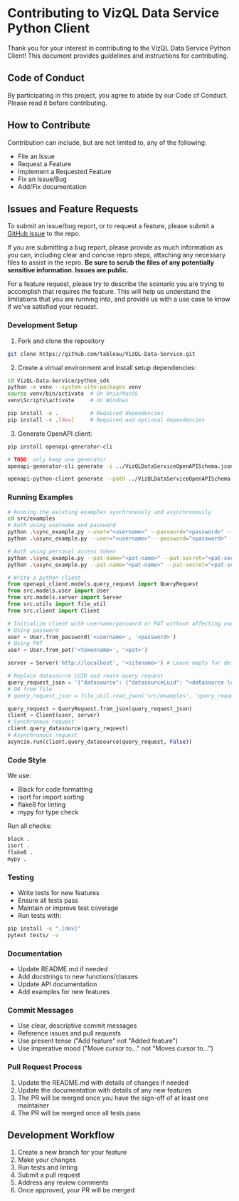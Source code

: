 # Contributing to VizQL Data Service Python Client

Thank you for your interest in contributing to the VizQL Data Service Python Client! This document provides guidelines and instructions for contributing.

## Code of Conduct

By participating in this project, you agree to abide by our Code of Conduct. Please read it before contributing.

## How to Contribute
Contribution can include, but are not limited to, any of the following:

* File an Issue
* Request a Feature
* Implement a Requested Feature
* Fix an Issue/Bug
* Add/Fix documentation

## Issues and Feature Requests

To submit an issue/bug report, or to request a feature, please submit a [GitHub issue](https://github.com/tableau/VizQL-Data-Service/issues) to the repo.

If you are submitting a bug report, please provide as much information as you can, including clear and concise repro steps, attaching any necessary
files to assist in the repro.  **Be sure to scrub the files of any potentially sensitive information. Issues are public.**

For a feature request, please try to describe the scenario you are trying to accomplish that requires the feature. This will help us understand
the limitations that you are running into, and provide us with a use case to know if we've satisfied your request.

### Development Setup

1. Fork and clone the repository
```bash
git clone https://github.com/tableau/VizQL-Data-Service.git
```

2. Create a virtual environment and install setup dependencies:
```bash
cd VizQL-Data-Service/python_sdk
python -m venv --system-site-packages venv
source venv/bin/activate  # On Unix/MacOS
venv\Scripts\activate     # On Windows

pip install -e .          # Required dependencies
pip install -e .[dev]     # Required and optional dependencies
```

3. Generate OpenAPI client:
```bash
pip install openapi-generator-cli

# TODO: only keep one generator
openapi-generator-cli generate -i ../VizQLDataServiceOpenAPISchema.json -g python-pydantic-v1 -o build/ --additional-properties=generateSourceCodeOnly=true,packageName=openapi_client,projectName=openapi_client --openapi-normalizer REFACTOR_ALLOF_WITH_PROPERTIES_ONLY=true

openapi-python-client generate --path ../VizQLDataServiceOpenAPISchema.json --config ./openapi-client.yml
```

### Running Examples

```bash
# Running the existing examples synchronously and asynchronously
cd src/examples
# Auth using username and password
python .\sync_example.py --user="<username>" --password="<password>" --server="http://localhost"
python .\async_example.py --user="<username>" --password="<password>" --server="http://localhost"

# Auth using personal access token
python .\sync_example.py --pat-name="<pat-name>" --pat-secret="<pat-secret>" --server="http://localhost"
python .\async_example.py --pat-name="<pat-name>" --pat-secret="<pat-secret>" --server="http://localhost"
```

```python
# Write a python client
from openapi_client.models.query_request import QueryRequest
from src.models.user import User
from src.models.server import Server
from src.utils import file_util
from src.client import Client

# Initialize client with username/password or PAT without affecting user credentials
# Using password
user = User.from_password('<username>', '<password>')
# Using PAT
user = User.from_pat('<tokenname>', '<pat>')

server = Server('http://localhost', '<sitename>') # Leave empty for default site

# Replace datasource LUID and reate query request
query_request_json = '{"datasource": {"datasourceLuid": "<datasource-luid>"}, "options": {"returnFormat": "OBJECTS"}, "query": {"fields": [{"fieldCaption": "Category"}, {"fieldCaption": "Sales", "function": "SUM"}]}}'
# OR from file
# query_request_json = file_util.read_json('src/examples', 'query_request.json')

query_request = QueryRequest.from_json(query_request_json)
client = Client(user, server)
# Synchronous request
client.query_datasource(query_request)
# Asynchronous request
asyncio.run(client.query_datasource(query_request, False))
```

### Code Style

We use:
- Black for code formatting
- isort for import sorting
- flake8 for linting
- mypy for type check

Run all checks:
```bash
black .
isort .
flake8 .
mypy .
```

### Testing

- Write tests for new features
- Ensure all tests pass
- Maintain or improve test coverage
- Run tests with:
```bash
pip install -e ".[dev]"
pytest tests/ -v
```

### Documentation

- Update README.md if needed
- Add docstrings to new functions/classes
- Update API documentation
- Add examples for new features

### Commit Messages

- Use clear, descriptive commit messages
- Reference issues and pull requests
- Use present tense ("Add feature" not "Added feature")
- Use imperative mood ("Move cursor to..." not "Moves cursor to...")

### Pull Request Process

1. Update the README.md with details of changes if needed
2. Update the documentation with details of any new features
3. The PR will be merged once you have the sign-off of at least one maintainer
4. The PR will be merged once all tests pass

## Development Workflow

1. Create a new branch for your feature
2. Make your changes
3. Run tests and linting
4. Submit a pull request
5. Address any review comments
6. Once approved, your PR will be merged
